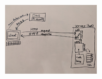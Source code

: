 <img src="https://raw.githubusercontent.com/mlaizure/holberton-system_engineering-devops/master/0x09-web_infrastructure_design/raw_images/0-simple_web_stack.jpg" style="width:60%">
